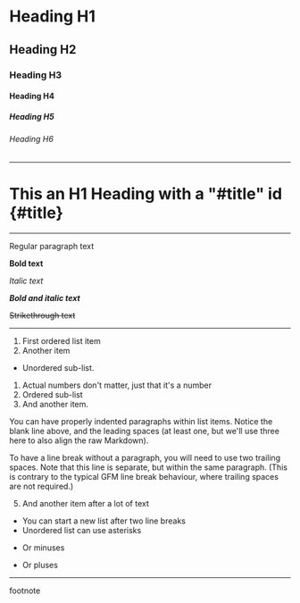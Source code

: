 # Heading H1

## Heading H2

### Heading H3

#### Heading H4

##### Heading H5

###### Heading H6

---

# This an H1 Heading with a "#title" id {#title}

---

Regular paragraph text
  
**Bold text**
  
_Italic text_

_**Bold and italic text**_
  
~~Strikethrough text~~

---

1. First ordered list item
2. Another item
* Unordered sub-list.
1. Actual numbers don't matter, just that it's a number
1. Ordered sub-list
4. And another item.

You can have properly indented paragraphs within list items. Notice the blank line above, and the leading spaces (at least one, but we'll use three here to also align the raw Markdown).

To have a line break without a paragraph, you will need to use two trailing spaces.
Note that this line is separate, but within the same paragraph.
(This is contrary to the typical GFM line break behaviour, where trailing spaces are not required.)

5. And another item after a lot of text


* You can start a new list after two line breaks
* Unordered list can use asterisks
- Or minuses
+ Or pluses

---

footnote



